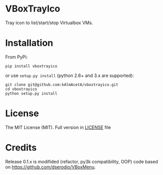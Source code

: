 VBoxTrayIco
=======
Tray icon to list/start/stop Virtualbox VMs.

Installation
=======
From PyPi:
```
pip install vboxtrayico
```
or use `setup.py install` (python 2.6+ and 3.x are supported):
```
git clone git@github.com:kAlmAcetA/vboxtrayico.git
cd vboxtrayico
python setup.py install
```

License
=======
The MIT License (MIT). Full version in [LICENSE](https://github.com/kAlmAcetA/vboxtray/blob/master/LICENSE) file

Credits
=======
Release 0.1.x is modifided (refactor, py3k compatibility, OOP) code based on https://github.com/dserodio/VBoxMenu.
